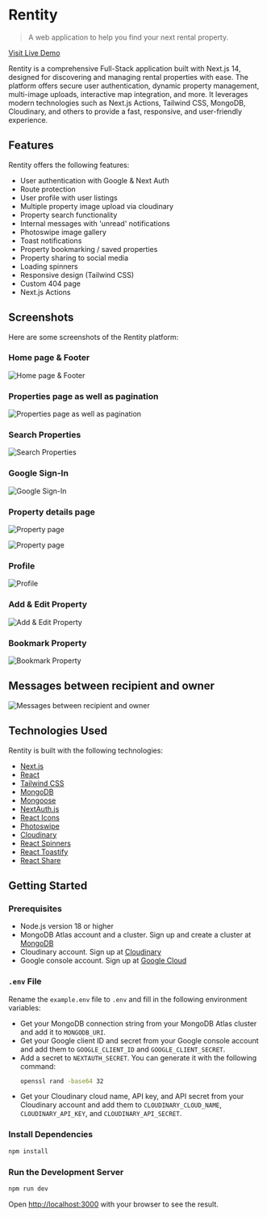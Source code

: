 # Rentity

> A web application to help you find your next rental property.

[Visit Live Demo](https://rentity-henna.vercel.app)

Rentity is a comprehensive Full-Stack application built with Next.js 14, designed for discovering and managing rental properties with ease. The platform offers secure user authentication, dynamic property management, multi-image uploads, interactive map integration, and more. It leverages modern technologies such as Next.js Actions, Tailwind CSS, MongoDB, Cloudinary, and others to provide a fast, responsive, and user-friendly experience.

## Features

Rentity offers the following features:

- User authentication with Google & Next Auth
- Route protection
- User profile with user listings
- Multiple property image upload via cloudinary
- Property search functionality
- Internal messages with 'unread' notifications
- Photoswipe image gallery
- Toast notifications
- Property bookmarking / saved properties
- Property sharing to social media
- Loading spinners
- Responsive design (Tailwind CSS)
- Custom 404 page
- Next.js Actions

## Screenshots

Here are some screenshots of the Rentity platform:

### Home page & Footer

![Home page & Footer](/public/images/screenshots/01.png)

<!-- ![Home page](/public/images/screenshots/1.png)

![Home page](/public/images/screenshots/2.png) -->

### Properties page as well as pagination

![Properties page as well as pagination](/public/images/screenshots/4.png)

### Search Properties

![Search Properties](/public/images/screenshots/3.png)

### Google Sign-In

![Google Sign-In](/public/images/screenshots/5.png)

### Property details page

![Property page](/public/images/screenshots/6.png)

![Property page](/public/images/screenshots/7.png)

### Profile

![Profile](/public/images/screenshots/8.png)

### Add & Edit Property

![Add & Edit Property](/public/images/screenshots/9.png)

### Bookmark Property

![Bookmark Property](/public/images/screenshots/10.png)

## Messages between recipient and owner

![Messages between recipient and owner](/public/images/screenshots/11.png)

## Technologies Used

Rentity is built with the following technologies:

- [Next.js](https://nextjs.org/)
- [React](https://reactjs.org/)
- [Tailwind CSS](https://tailwindcss.com/)
- [MongoDB](https://www.mongodb.com/)
- [Mongoose](https://mongoosejs.com/)
- [NextAuth.js](https://next-auth.js.org/)
- [React Icons](https://react-icons.github.io/react-icons/)
- [Photoswipe](https://photoswipe.com/)
- [Cloudinary](https://cloudinary.com/)
- [React Spinners](https://www.npmjs.com/package/react-spinners)
- [React Toastify](https://fkhadra.github.io/react-toastify/)
- [React Share](https://www.npmjs.com/package/react-share)

## Getting Started

### Prerequisites

- Node.js version 18 or higher
- MongoDB Atlas account and a cluster. Sign up and create a cluster at [MongoDB](https://www.mongodb.com/)
- Cloudinary account. Sign up at [Cloudinary](https://cloudinary.com/)
- Google console account. Sign up at [Google Cloud](https://console.cloud.google.com/)

### `.env` File

Rename the `example.env` file to `.env` and fill in the following environment variables:

- Get your MongoDB connection string from your MongoDB Atlas cluster and add it to `MONGODB_URI`.
- Get your Google client ID and secret from your Google console account and add them to `GOOGLE_CLIENT_ID` and `GOOGLE_CLIENT_SECRET`.
- Add a secret to `NEXTAUTH_SECRET`. You can generate it with the following command:
  ```bash
  openssl rand -base64 32
  ```
- Get your Cloudinary cloud name, API key, and API secret from your Cloudinary account and add them to `CLOUDINARY_CLOUD_NAME`, `CLOUDINARY_API_KEY`, and `CLOUDINARY_API_SECRET`.

### Install Dependencies

```bash
npm install
```

### Run the Development Server

```bash
npm run dev
```

Open [http://localhost:3000](http://localhost:3000) with your browser to see the result.
